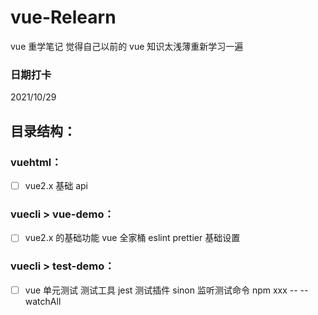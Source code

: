 # vue-Relearn

vue 重学笔记
觉得自己以前的 vue 知识太浅薄重新学习一遍

### 日期打卡

2021/10/29

## 目录结构：

### vuehtml：

- [ ] vue2.x 基础 api

### vuecli > vue-demo：

- [ ] vue2.x 的基础功能 vue 全家桶 eslint prettier 基础设置

### vuecli > test-demo：

- [ ] vue 单元测试 测试工具 jest 测试插件 sinon 监听测试命令 npm xxx -- --watchAll
